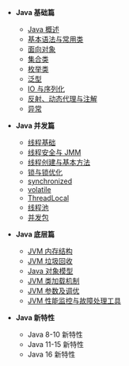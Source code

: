 + **Java 基础篇**
    + [Java 概述](/basic/backend/java/basic/1_java_overview.md)
    + [基本语法与常用类](/basic/backend/java/basic/2_syntax_and_object.md)
    + [面向对象](/basic/backend/java/basic/3_oop.md)
    + [集合类](/basic/backend/java/basic/4_collection.md)
    + [枚举类](/basic/backend/java/basic/5_enum.md)
    + [泛型](/basic/backend/java/basic/6_generic.md)
    + [IO 与序列化](/basic/backend/java/basic/7_io_and_serialization.md)
    + [反射、动态代理与注解](/basic/backend/java/basic/8_reflection_proxy_annotation.md)
    + [异常](/basic/backend/java/basic/9_exception.md)

+ **Java 并发篇**
    + [线程基础](/basic/backend/java/concurrent/1_thread_basic.md)
    + [线程安全与 JMM](/basic/backend/java/concurrent/2_thread_safe_and_jmm.md)
    + [线程创建与基本方法](/basic/backend/java/concurrent/3_thread_create_and_basic_method.md)
    + [锁与锁优化](/basic/backend/java/concurrent/4_lock_optimize.md)
    + [synchronized](/basic/backend/java/concurrent/5_synchronized.md)
    + [volatile](/basic/backend/java/concurrent/6_volatile.md)
    + [ThreadLocal](/basic/backend/java/concurrent/7_threadlocal.md)
    + [线程池](/basic/backend/java/concurrent/8_threadpool.md)
    + [并发包](/basic/backend/java/concurrent/9_j_u_c.md)

+ **Java 底层篇**
    + [JVM 内存结构](/basic/backend/java/jvm/1_jvm_memory_structure.md)
    + [JVM 垃圾回收](/basic/backend/java/jvm/2_jvm_garbage_collection.md)
    + [Java 对象模型](/basic/backend/java/jvm/3_java_object_model.md)
    + [JVM 类加载机制](/basic/backend/java/jvm/5_jvm_class_loader.md)
    + [JVM 参数及调优](/basic/backend/java/jvm/6_jvm_parameter_optimization.md)
    + [JVM 性能监控与故障处理工具](/basic/backend/java/jvm/7_jvm_performance_monitoring.md)

+ **Java 新特性**
    + Java 8-10 新特性
    + Java 11-15 新特性
    + Java 16 新特性